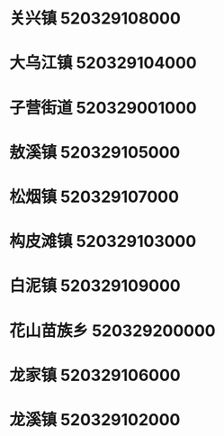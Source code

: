 # 关兴镇 520329108000
# 大乌江镇 520329104000
# 子营街道 520329001000
# 敖溪镇 520329105000
# 松烟镇 520329107000
# 构皮滩镇 520329103000
# 白泥镇 520329109000
# 花山苗族乡 520329200000
# 龙家镇 520329106000
# 龙溪镇 520329102000
